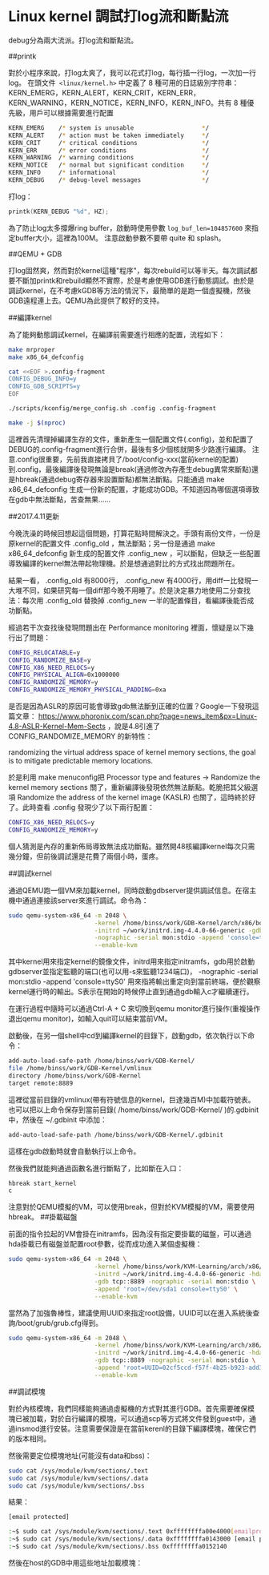 # Linux kernel 調試打log流和斷點流


debug分為兩大流派。打log流和斷點流。

##printk

對於小程序來說，打log太爽了，我可以花式打log，每行插一行log，一次加一行log。
在頭文件` <linux/kernel.h>` 中定義了 8 種可用的日誌級別字符串：KERN_EMERG，KERN_ALERT，KERN_CRIT，KERN_ERR，KERN_WARNING，KERN_NOTICE，KERN_INFO，KERN_INFO。共有 8 種優先級，用戶可以根據需要進行配置

```sh
KERN_EMERG    /* system is unusable                   */
KERN_ALERT    /* action must be taken immediately     */
KERN_CRIT     /* critical conditions                  */
KERN_ERR      /* error conditions                     */
KERN_WARNING  /* warning conditions                   */
KERN_NOTICE   /* normal but significant condition     */
KERN_INFO     /* informational                        */
KERN_DEBUG    /* debug-level messages                 */
```

打log：

```c
printk(KERN_DEBUG "%d", HZ);
```

為了防止log太多撐爆ring buffer，啟動時使用參數 `log_buf_len=104857600` 來指定buffer大小，這裡為100M。
注意啟動參數不要帶 quite 和 splash。


##QEMU + GDB

打log固然爽，然而對於kernel這種"程序"，每次rebuild可以等半天。每次調試都要不斷加printk和rebuild顯然不實際，於是考慮使用GDB進行動態調試。由於是調試kernel，在不考慮kGDB等方法的情況下，最簡單的是跑一個虛擬機，然後GDB遠程連上去。QEMU為此提供了較好的支持。

##編譯kernel

為了能夠動態調試kernel，在編譯前需要進行相應的配置，流程如下：


```sh
make mrproper
make x86_64_defconfig

cat <<EOF >.config-fragment
CONFIG_DEBUG_INFO=y
CONFIG_GDB_SCRIPTS=y
EOF

./scripts/kconfig/merge_config.sh .config .config-fragment

make -j $(nproc)
```

這裡首先清理掉編譯生存的文件，重新產生一個配置文件(.config)，並和配置了DEBUG的.config-fragment進行合併，最後有多少個核就開多少路進行編譯。
注意.config很重要，先前我直接拷貝了/boot/config-xxx(當前kernel的配置)到.config，最後編譯後發現無論是break(通過修改內存產生debug異常來斷點)還是hbreak(通過debug寄存器來設置斷點)都無法斷點。只能通過 make x86_64_defconfig 生成一份新的配置，才能成功GDB。不知道因為哪個選項導致在gdb中無法斷點，苦查無果......


##2017.4.11更新

今晚洗澡的時候回想起這個問題，打算花點時間解決之。手頭有兩份文件，一份是原kernel的配置文件 .config_old ，無法斷點；另一份是通過 make x86_64_defconfig 新生成的配置文件 .config_new ，可以斷點，但缺乏一些配置導致編譯的kernel無法帶起物理機。於是想通過對比的方式找出問題所在。


結果一看， .config_old 有8000行， .config_new 有4000行，用diff一比發現一大堆不同，如果研究每一個diff那今晚不用睡了。於是決定暴力地使用二分查找法：每次用 .config_old 替換掉 .config_new 一半的配置條目，看編譯後能否成功斷點。

經過若干次查找後發現問題出在 Performance monitoring 裡面，懷疑是以下幾行出了問題：


```sh
CONFIG_RELOCATABLE=y
CONFIG_RANDOMIZE_BASE=y
CONFIG_X86_NEED_RELOCS=y
CONFIG_PHYSICAL_ALIGN=0x1000000
CONFIG_RANDOMIZE_MEMORY=y
CONFIG_RANDOMIZE_MEMORY_PHYSICAL_PADDING=0xa
```

是否是因為ASLR的原因可能會導致gdb無法斷到正確的位置？Google一下發現這篇文章： https://www.phoronix.com/scan.php?page=news_item&px=Linux-4.8-ASLR-Kernel-Mem-Sects ，說是4.8引進了 CONFIG_RANDOMIZE_MEMORY 的新特性：

randomizing the virtual address space of kernel memory sections, the goal is to mitigate predictable memory locations.


於是利用 make menuconfig把 Processor type and features -> Randomize the kernel memory sections 關了，重新編譯後發現依然無法斷點。乾脆把其父級選項 Randomize the address of the kernel image (KASLR) 也關了，這時終於好了。此時查看 .config 發現少了以下兩行配置：


```sh
CONFIG_X86_NEED_RELOCS=y
CONFIG_RANDOMIZE_MEMORY=y
```


個人猜測是內存的重新佈局導致無法成功斷點。雖然開48核編譯kernel每次只需幾分鐘，但前後調試還是花費了兩個小時，蛋疼。

##調試kernel

通過QEMU跑一個VM來加載kernel，同時啟動gdbserver提供調試信息。在宿主機中通過連接該server來進行調試。命令為：

```sh
sudo qemu-system-x86_64 -m 2048 \
                        -kernel /home/binss/work/GDB-Kernel/arch/x86/boot/bzImage \
                        -initrd ~/work/initrd.img-4.4.0-66-generic -gdb tcp::8889 \
                        -nographic -serial mon:stdio -append 'console=ttyS0' -S \
                        --enable-kvm
```

其中kernel用來指定kernel的鏡像文件，initrd用來指定initramfs，gdb用於啟動gdbserver並指定監聽的端口(也可以用-s來監聽1234端口)， -nographic -serial mon:stdio -append 'console=ttyS0' 用來指將輸出重定向到當前終端，便於觀察kernel運行時的輸出。S表示在開始的時候停止直到通過gdb輸入c才繼續運行。

在運行過程中隨時可以通過Ctrl-A + C 來切換到qemu monitor進行操作(重複操作退出qemu monitor)，如輸入quit可以結束當前VM。

啟動後，在另一個shell中cd到編譯kernel的目錄下，啟動gdb，依次執行以下命令：

```sh
add-auto-load-safe-path /home/binss/work/GDB-Kernel/
file /home/binss/work/GDB-Kernel/vmlinux
directory /home/binss/work/GDB-Kernel
target remote:8889
```

這裡從當前目錄的vmlinux(帶有符號信息的kernel，巨達幾百M)中加載符號表。也可以把以上命令保存到當前目錄( /home/binss/work/GDB-Kernel/ )的.gdbinit中，然後在 ~/.gdbinit 中添加：

```sh
add-auto-load-safe-path /home/binss/work/GDB-Kernel/.gdbinit
```

這樣在gdb啟動時就會自動執行以上命令。

然後我們就能夠通過函數名進行斷點了，比如斷在入口：

```sh
hbreak start_kernel
c
```

注意對於QEMU模擬的VM，可以使用break，但對於KVM模擬的VM，需要使用hbreak。
##掛載磁盤

前面的指令拉起的VM會掛在initramfs，因為沒有指定要掛載的磁盤，可以通過hda掛載已有磁盤並配置root參數，從而成功進入某個虛擬機：


```sh
sudo qemu-system-x86_64 -m 2048 \
                        -kernel /home/binss/work/KVM-Learning/arch/x86/boot/bzImage \
                        -initrd ~/work/initrd.img-4.4.0-66-generic -hda myvm2.img \
                        -gdb tcp::8889 -nographic -serial mon:stdio \
                        -append 'root=/dev/sda1 console=ttyS0' \
                        --enable-kvm
```

當然為了加強魯棒性，建議使用UUID來指定root設備，UUID可以在進入系統後查詢/boot/grub/grub.cfg得到。


```sh
sudo qemu-system-x86_64 -m 2048 \
                        -kernel /home/binss/work/KVM-Learning/arch/x86/boot/bzImage \
                        -initrd ~/work/initrd.img-4.4.0-66-generic -hda myvm2.img \
                        -gdb tcp::8889 -nographic -serial mon:stdio \
                        -append 'root=UUID=02cf5ccd-f57f-4b25-b923-add3adb5d6c3 console=ttyS0' \
                        --enable-kvm
```

##調試模塊

對於內核模塊，我們同樣能夠通過虛擬機的方式對其進行GDB。首先需要確保模塊已被加載，對於自行編譯的模塊，可以通過scp等方式將文件發到guest中，通過insmod進行安裝。注意需要保證是在當前kerenl的目錄下編譯模塊，確保它們的版本相同。

然後需要定位模塊地址(可能沒有data和bss)：

```sh
sudo cat /sys/module/kvm/sections/.text
sudo cat /sys/module/kvm/sections/.data
sudo cat /sys/module/kvm/sections/.bss
```

結果：

```sh
[email protected]
```

```sh
:~$ sudo cat /sys/module/kvm/sections/.text 0xffffffffa00e4000[emailprotected]
:~$ sudo cat /sys/module/kvm/sections/.data 0xffffffffa0143000 [email protected]
:~$ sudo cat /sys/module/kvm/sections/.bss 0xffffffffa0152140
```

然後在host的GDB中用這些地址加載模塊：

